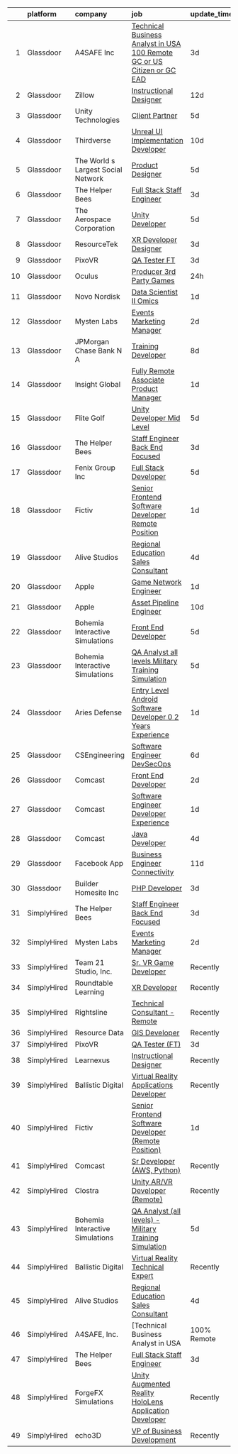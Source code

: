 

|    | platform    | company                            | job                                                                                                                                                                                                                                                                                                                                                                                                                                                                                                                                                                                                                                                                                                                                                                                                                                                                                                                                                                                                                                                                                                                                                                                                                                                                                                                                                                                                                                                                                                                                                                         | update_time   | location          |
|---:|:------------|:-----------------------------------|:----------------------------------------------------------------------------------------------------------------------------------------------------------------------------------------------------------------------------------------------------------------------------------------------------------------------------------------------------------------------------------------------------------------------------------------------------------------------------------------------------------------------------------------------------------------------------------------------------------------------------------------------------------------------------------------------------------------------------------------------------------------------------------------------------------------------------------------------------------------------------------------------------------------------------------------------------------------------------------------------------------------------------------------------------------------------------------------------------------------------------------------------------------------------------------------------------------------------------------------------------------------------------------------------------------------------------------------------------------------------------------------------------------------------------------------------------------------------------------------------------------------------------------------------------------------------------|:--------------|:------------------|
|  1 | Glassdoor   | A4SAFE  Inc                        | [Technical Business Analyst in USA  100  Remote   GC or US Citizen or GC EAD](https://www.glassdoor.com/partner/jobListing.htm?pos=103&ao=1110586&s=58&guid=000001822ef7e1e9b0034db8d71fe004&src=GD_JOB_AD&t=SR&vt=w&ea=1&cs=1_d062508a&cb=1658645373829&jobListingId=1008017367804&cpc=FD1C1DA32C38CFA7&jrtk=3-0-1g8nffoghkhpr801-1g8nffogugaio800-4e729734204b6929--6NYlbfkN0Bzkuy17zoNwKMVjyusHhR7JNYo3SmelKzW8jp1Pa4Tk0S1mKZ-8FqdwqqGS5QzOSmhHWc95M_u__2mHa1wEqPq6uyFGQ2tA70JR41NEDhxdp4vo29-oZjl3DtDidIlmjefDTGDaHjY37ZOjWM5d30Ov0BLUL7i7906JPhEPHnMAkIERW1iyXZ5_1qtk24qwO6U3t9REZsgeKabw6YAaDWeVNFcCBSmoFF9HM4E58zZqklWxB9HmSCYRoG4BR5ixIVpCyX7mWct3WYnPmdVngbUWQIRHjs5XvsQBVo7ZZHAg_rOUXYWNX4kLYdli-K9t1BmBox_y7uQFxfFYgP8uMLTUc12GgdCnr2af0upWzX7s2KUaVxSDOGSyVaz1W4j5VSE2o8o8tl5JXwhrK6DvWOFMjW8SR06Ik4dRI7s3URfvLF3p9yTPSP9YkJg4oONufg_VNI-CGPF2-tbCLiv4OfUf6i1BLLJ1o4ve5TS8mrR7IiwZa4PcEfUWGQz5vRu2LMBpeMHf0OBog%3D%3D)                                                                                                                                                                                                                                                                                                                                                                                                                                                                                                                                                                                                                                          | 3d            | Remote            |
|  2 | Glassdoor   | Zillow                             | [Instructional Designer](https://www.glassdoor.com/partner/jobListing.htm?pos=112&ao=1110586&s=58&guid=000001822ef7e1e9b0034db8d71fe004&src=GD_JOB_AD&t=SR&vt=w&cs=1_3b2ba1ba&cb=1658645373831&jobListingId=1007997798866&cpc=AC285F3A3ECA6BB0&jrtk=3-0-1g8nffoghkhpr801-1g8nffogugaio800-02819dc45a560418--6NYlbfkN0ANMurRYyPEXg08u6OamUd1Mvhk-zhFSGYIZgoJR86UvYL2v6MoUqae-sD5DnU21vp4mwq425I4rhoRs2TY86WP2ZGxwYggeqRifMfac9_iVUjVLTSmzBiRRHPm-QA6FUEy6rVYqW73YgF-0AnZ1u-lc2kZd_IZkx0fqVwRvq2KMPivu2MOtUEWdNP2pvo022Zp5iiVCq6y5GmFsAb6udk9JJPBDYwqPEYsngIQb9gf2DGOu-qE-JWNkxLsGCpGl2U2UgDd0LqPNwnLETRk9QdMiqYD5B_2nb_Rj_lRjuC_PhU_dW0iGhdiip1IMszImuNAxBM3KQus_i2LcmI3UHGdxYs3eHjH5gsS9uZwOkjPonBcEIFC_c_SdNFErRw6jG_0onD8vfHEt_ojKGSKpKKf0DpK2Zg-j3P0gaOzwyXoblKVl9U1iQUwbdjBsrPHPUT6akVtjnekcy0jiDzCIwSg2BivgDft46r6--Ad8hSXtE-SLextePCMjpuWLqotGMT2HFo-nKFbHCl53xfWLFuPRBLpBh6Iu9fYVC5uQHNOPz4AekDWVMELv9WpqH-MBA719ykrhruc13PW6WONYHMkrOF3jPLsWlrRE9w4IRRgrb4FeVPM7iFkOZFP5Cg5EwPZlvvsWni0m_hOeah_z25qW-mfyxtHutoDstG6TocZf16CWkeeQzBZK3iP86eqGe5yTvFBBKPFYsPjKwTKSVqnUi58O9_RC85ruv9wO-mhdbB-UOSybOih_-PDlhbJK3PXlJhu9G837ga_G3blE55bOU9v8nS4MFAV5jALqlci-tPuHR0-uBBGhvhRcKSVaI4P_VJp8NSzf7e4KJgPEVIvkDCXkjxN29T4ks2Sn2pNkovn4tK_CszbpQ_rW7fQeYD_Kp2JOuFHglfyNzJrWmaH)                                                                                                                                                                                                                                                                                                | 12d           | Irvine, CA        |
|  3 | Glassdoor   | Unity Technologies                 | [Client Partner](https://www.glassdoor.com/partner/jobListing.htm?pos=122&ao=1136043&s=58&guid=000001822ef7e1e9b0034db8d71fe004&src=GD_JOB_AD&t=SR&vt=w&cs=1_549f8825&cb=1658645373831&jobListingId=1008012584446&jrtk=3-0-1g8nffoghkhpr801-1g8nffogugaio800-95af4f754fea7388-)                                                                                                                                                                                                                                                                                                                                                                                                                                                                                                                                                                                                                                                                                                                                                                                                                                                                                                                                                                                                                                                                                                                                                                                                                                                                                             | 5d            | Bellevue, WA      |
|  4 | Glassdoor   | Thirdverse                         | [Unreal UI Implementation Developer](https://www.glassdoor.com/partner/jobListing.htm?pos=115&ao=1136043&s=58&guid=000001822ef7e1e9b0034db8d71fe004&src=GD_JOB_AD&t=SR&vt=w&ea=1&cs=1_62bff202&cb=1658645373831&jobListingId=1008003638061&jrtk=3-0-1g8nffoghkhpr801-1g8nffogugaio800-2670377ed1bb73d7-)                                                                                                                                                                                                                                                                                                                                                                                                                                                                                                                                                                                                                                                                                                                                                                                                                                                                                                                                                                                                                                                                                                                                                                                                                                                                    | 10d           | Remote            |
|  5 | Glassdoor   | The World s Largest Social Network | [Product Designer](https://www.glassdoor.com/partner/jobListing.htm?pos=113&ao=1110586&s=58&guid=000001822ef7e1e9b0034db8d71fe004&src=GD_JOB_AD&t=SR&vt=w&ea=1&cs=1_5943b2ae&cb=1658645373831&jobListingId=1008012161692&cpc=2CAED5C921A5F994&jrtk=3-0-1g8nffoghkhpr801-1g8nffogugaio800-b145a7a400f0b7a0--6NYlbfkN0DSgjPPcnEdvoK3uuxfISLALE6pB1FR7YSHOr_tSg5_QGIhoz_2VqUepdcKLBLI_zQfqeGEJ02t1Op0VszYFaBKV77NJZpuVuFQUAX1QoBziQC_hHUv5fWoCC006bRjZlV5ngwWqSJoPvv74FSVK7GuPfYn2DbtjPbklE7UqMkQPd3ENsIj-0Zx9x5mVgBCnUAaWQwvIfwZnr3WRXDBg3lNEUmy_Y12RUs_MdKyxS7_igrSTPSF19S9T7zOfDMIoKs4wpng9Ghh-BjX8ci58pHKHNPphdnxyg6heBBujvcbGp-zk0yDQE2fsdu_3BhNN1pbTV9EkOgnHnK7zb-aF5RrZV_cLPuo0n7CTTrBA2eMxZnwRYd9RS1d3yHftffyAi4zMmIBJiclQXXTfmYMGQBDYMEWl_T4usFDiTQSC-PbywonHRCf1hKTLBhgYsU-_8WLbQySKzcv56LGMK9vuoY-BMdN9VjhRzJWzRwamosM2de9gUGiKEm_fIrwZuf8TMbVFBst2CIrI3IqOXAaquSlpYweNReuV0wt2VfmqpOznqRRljv8lpxlGkj1krKvtdYaOGpKopo1HYy2UpQB-lg6)                                                                                                                                                                                                                                                                                                                                                                                                                                                                                                                                                                                                                                 | 5d            | Los Angeles, CA   |
|  6 | Glassdoor   | The Helper Bees                    | [Full Stack Staff Engineer](https://www.glassdoor.com/partner/jobListing.htm?pos=125&ao=1136043&s=58&guid=000001822ef7e1e9b0034db8d71fe004&src=GD_JOB_AD&t=SR&vt=w&ea=1&cs=1_c3d75191&cb=1658645373832&jobListingId=1008017437015&jrtk=3-0-1g8nffoghkhpr801-1g8nffogugaio800-125daea2bf21b14b-)                                                                                                                                                                                                                                                                                                                                                                                                                                                                                                                                                                                                                                                                                                                                                                                                                                                                                                                                                                                                                                                                                                                                                                                                                                                                             | 3d            | Remote            |
|  7 | Glassdoor   | The Aerospace Corporation          | [Unity Developer](https://www.glassdoor.com/partner/jobListing.htm?pos=116&ao=1136043&s=58&guid=000001822ef7e1e9b0034db8d71fe004&src=GD_JOB_AD&t=SR&vt=w&cs=1_b8ef8104&cb=1658645373831&jobListingId=1008012132764&jrtk=3-0-1g8nffoghkhpr801-1g8nffogugaio800-fef2804917813571-)                                                                                                                                                                                                                                                                                                                                                                                                                                                                                                                                                                                                                                                                                                                                                                                                                                                                                                                                                                                                                                                                                                                                                                                                                                                                                            | 5d            | El Segundo, CA    |
|  8 | Glassdoor   | ResourceTek                        | [XR Developer   Designer](https://www.glassdoor.com/partner/jobListing.htm?pos=105&ao=1110586&s=58&guid=000001822ef7e1e9b0034db8d71fe004&src=GD_JOB_AD&t=SR&vt=w&ea=1&cs=1_6f03b89a&cb=1658645373829&jobListingId=1008017207404&cpc=987D8AFE463DF687&jrtk=3-0-1g8nffoghkhpr801-1g8nffogugaio800-f7b3efe525c6617d--6NYlbfkN0DAUWiHVvTL3qSwCPlAGxP_Kyyv6-P4DkM9fZj4wgGgrfYHW_oRckNsoyvUy_uCFBSoPxp1nCH8LBaf6tK3UlHO7AZHdxgfx3jVabpGN4JU3LsS78e-lR5GFvz0e0ny9XHEZaY3p2T9WnEJ045KYs3Qi4TPRhLpGOgsTtw_LxjYSRai9c_yujeOa6BaprmpFwumzGVWF7K8kZJsZlZSkwk-shHpUCLuMRg9GG6hBMQHFMsgJutPxlklH1j1RmTCbRbwT3WtxEr3_Znu_dtLd06bhzBtsWQQzSZ-Q4xNcktNH8evL2F4kqjERx8FfN6CiTIT4plltN9x83NYJG8bLHS9Te9BcZ6tw9Ac6T0xwySsmHQ4BBSloXyojfz0-tk4I-ZyXHa07RlkUmSgVJZqPZKrdJwb16HhRxPExK7SOrfOcxTz5h3Nmy9LVXsJ5cYCkd2dpm5uKXzv8Xk_KGd6N3baDo6d_UE0iSUYaAxrBhhRYyTbq5UGYP4vpgdtVTcLOnoYF4WPZtY2Hg%3D%3D)                                                                                                                                                                                                                                                                                                                                                                                                                                                                                                                                                                                                                                                                                              | 3d            | Nashville, TN     |
|  9 | Glassdoor   | PixoVR                             | [QA Tester  FT ](https://www.glassdoor.com/partner/jobListing.htm?pos=119&ao=1136043&s=58&guid=000001822ef7e1e9b0034db8d71fe004&src=GD_JOB_AD&t=SR&vt=w&ea=1&cs=1_dc0bc429&cb=1658645373831&jobListingId=1008017269943&jrtk=3-0-1g8nffoghkhpr801-1g8nffogugaio800-5dcf3cc7dc0a290a-)                                                                                                                                                                                                                                                                                                                                                                                                                                                                                                                                                                                                                                                                                                                                                                                                                                                                                                                                                                                                                                                                                                                                                                                                                                                                                        | 3d            | Remote            |
| 10 | Glassdoor   | Oculus                             | [Producer   3rd Party Games](https://www.glassdoor.com/partner/jobListing.htm?pos=121&ao=1136043&s=58&guid=000001822ef7e1e9b0034db8d71fe004&src=GD_JOB_AD&t=SR&vt=w&cs=1_f6d2efa1&cb=1658645373831&jobListingId=1008024922266&jrtk=3-0-1g8nffoghkhpr801-1g8nffogugaio800-ce8d9ada2843abef-)                                                                                                                                                                                                                                                                                                                                                                                                                                                                                                                                                                                                                                                                                                                                                                                                                                                                                                                                                                                                                                                                                                                                                                                                                                                                                 | 24h           | Burlingame, CA    |
| 11 | Glassdoor   | Novo Nordisk                       | [Data Scientist II   Omics](https://www.glassdoor.com/partner/jobListing.htm?pos=104&ao=1110586&s=58&guid=000001822ef7e1e9b0034db8d71fe004&src=GD_JOB_AD&t=SR&vt=w&cs=1_88a578b8&cb=1658645373829&jobListingId=1008023426578&cpc=67D5E609A3B8C355&jrtk=3-0-1g8nffoghkhpr801-1g8nffogugaio800-7b64dadb7e9c2dbe--6NYlbfkN0CwTb2KBSy5XqLXEHj5_mYBmDWKOk7XTvk_LICJOppi7cB4B2F4ZeEB2sl2BCaugXYtdsQeFpFkpBWf_o8ZROnPTPZnOwpUeGlfEBlljMoJj5hmsicbKDzxMpERJrb8gvPCgWXQ-1_cFE6q_UcmbALULRaqX7DijHemawpWKxJIPTn-MR6L592mV9cXipuYHwve9Y86ugZuoLdveIEjhtSWWpRv4ej6IDAjHPJgHaMaKDUtD34iIqATm_GaUurVhK41zCB1tDfWbnXW9GgOwY5Acvnxxmxf2ir5BDhPWRWhrTqAlpc5RKTNOPe9o9NhU9UpdcNZFalfa5QutMeohZBqyDnh2ntlukhQE92F_J2CF8mqemBaIKNz-gh7i79IcDgYvf67300nEnnd2SqMmePjYVKmPVKDWC2YP92C13OpKq8_QI89tjjHP2VT0Ka_D14DQSnqZhy80l1luLfbvd5HRbdLFurGAgNT8LMuNPHfD8nvT15GJX0EDFE467ej23n7zQ2ZRA1MrRtHkuODcdMXjutpYsM7SF-PgjVVK3GStyX-gc59WandFTkGqBiPmEsFRM9tbXIhTdj7ao0ClZ44rnez0F65ShAqBkw8GcGXY4Tdm1IbZHoxVVGn7BU_Doi7tC-nXXS79Qql0fjV84TIlFoGAsh7WBk%3D)                                                                                                                                                                                                                                                                                                                                                                                                                                                                                                                                               | 1d            | Lexington, MA     |
| 12 | Glassdoor   | Mysten Labs                        | [Events Marketing Manager](https://www.glassdoor.com/partner/jobListing.htm?pos=130&ao=1136043&s=58&guid=000001822ef7e1e9b0034db8d71fe004&src=GD_JOB_AD&t=SR&vt=w&ea=1&cs=1_c45543c9&cb=1658645373832&jobListingId=1008019417253&jrtk=3-0-1g8nffoghkhpr801-1g8nffogugaio800-9dbc24076cd3121a-)                                                                                                                                                                                                                                                                                                                                                                                                                                                                                                                                                                                                                                                                                                                                                                                                                                                                                                                                                                                                                                                                                                                                                                                                                                                                              | 2d            | Remote            |
| 13 | Glassdoor   | JPMorgan Chase Bank  N A           | [Training Developer](https://www.glassdoor.com/partner/jobListing.htm?pos=124&ao=1136043&s=58&guid=000001822ef7e1e9b0034db8d71fe004&src=GD_JOB_AD&t=SR&vt=w&cs=1_7a52fbea&cb=1658645373832&jobListingId=1008009183791&jrtk=3-0-1g8nffoghkhpr801-1g8nffogugaio800-39bc52c998eac583-)                                                                                                                                                                                                                                                                                                                                                                                                                                                                                                                                                                                                                                                                                                                                                                                                                                                                                                                                                                                                                                                                                                                                                                                                                                                                                         | 8d            | Chicago, IL       |
| 14 | Glassdoor   | Insight Global                     | [Fully Remote Associate Product Manager](https://www.glassdoor.com/partner/jobListing.htm?pos=111&ao=1110586&s=58&guid=000001822ef7e1e9b0034db8d71fe004&src=GD_JOB_AD&t=SR&vt=w&ea=1&cs=1_ac103d3d&cb=1658645373831&jobListingId=1008023392156&cpc=AC285F3A3ECA6BB0&jrtk=3-0-1g8nffoghkhpr801-1g8nffogugaio800-7355886ae8b88959--6NYlbfkN0BKkHZu3wF05EeDimN_p6sYpKCMArvwa95YdH7UpkaBCobj99dZAfyuOw_pJhN_7TGQYR325BNPyDYsZBdNgOrXFSvqNRxKerAgAsxKE4CFWWKq_MXcrGD-M52KSz8AN-LdRWXmhADy1WUaQFA0eg_V-8GS9eWJ0Be_s4QnEch14VedCZ4mRCOjVA0jWHIe6T2hLVrPQX9Ch_sKfyBPiKBTsl22os0FoexirmTGKd3z9y0ZduH3b1r8aQOZs8GcSYRwJnbTQFexgluTr-kfTGBcmR4TJ_yzNzEL2cLL2a5UzbI_5ID5Wbwr1_gvptZz10NtjjrDorDhNdjPTZO3bBTQaxnttBirxOCi5Ss4l1wBQaAtH_E8HI_9twjmptpXe3jtyjay6X_3KzKHRQ5GZRHnL7wVFGXXtKoA5sLWbsFc7w9ApAh59Coc7an2LdlI2xP4SzPICLiJd6o624FHHfCrSnbciXDmU4kDIGPBcf11NrJuC4hnoF72XtsOtHOv3ULvR7-APTNdqg%3D%3D)                                                                                                                                                                                                                                                                                                                                                                                                                                                                                                                                                                                                                                                                               | 1d            | Remote            |
| 15 | Glassdoor   | Flite Golf                         | [Unity Developer   Mid Level](https://www.glassdoor.com/partner/jobListing.htm?pos=102&ao=1110586&s=58&guid=000001822ef7e1e9b0034db8d71fe004&src=GD_JOB_AD&t=SR&vt=w&ea=1&cs=1_a396c92a&cb=1658645373828&jobListingId=1008012200941&cpc=545C0D17DAD7ABB7&jrtk=3-0-1g8nffoghkhpr801-1g8nffogugaio800-2ed91eb2bff1af8a--6NYlbfkN0D_KRozbKJx95I3LRYgbj09bqBDFeyQG4s8tCOB31p2DFF3XWjUbq1KyFIz2p5qTCcJE-tfDGeItgF3YqsHxqmWmv_fe83BmlIU0WgDu5uJxBbYiuDddGZhBDpUzgYV_vmtzXvB08EMIDWI2OXG29cWyCnCkApuGpnUrcgpkVhp-EePomp4q814zikpbXCgdd1i3ASzJYJasjnCKSs6St6jAS9ET-QfjtDr6jSNooOAQtgH5d1hKUuiWypjO-o9iskBbJ5mL6_gnqJQcBYtV35lEVamZ5VKG-Ua4ccvJ8zSL52JQvS8x655mluSyvIMdkeegIz-fxp52sraQ_rK-NlxKCoVbQBmvR0cPRB6iCqHqAG-OUl3ie-6MWTzDHNHGgg_Y84EzLPOI7ZiW_oUAYvdVrta7XbwHp82BakiaPDuJDJbcI__0p8DPayMeAGlS39M8EGFZ7XlUAjbuq4koAqL_iTL4XkvAL8L7To1VPOTTSsnTQ-4I4jBwBtDA_RBeAMgpKOK9o1o3w%3D%3D)                                                                                                                                                                                                                                                                                                                                                                                                                                                                                                                                                                                                                                                                                          | 5d            | Dallas, TX        |
| 16 | Glassdoor   | The Helper Bees                    | [Staff Engineer Back End Focused](https://www.glassdoor.com/partner/jobListing.htm?pos=129&ao=1136043&s=58&guid=000001822ef7e1e9b0034db8d71fe004&src=GD_JOB_AD&t=SR&vt=w&ea=1&cs=1_e7125446&cb=1658645373832&jobListingId=1008017430612&jrtk=3-0-1g8nffoghkhpr801-1g8nffogugaio800-a1beb13611aec25c-)                                                                                                                                                                                                                                                                                                                                                                                                                                                                                                                                                                                                                                                                                                                                                                                                                                                                                                                                                                                                                                                                                                                                                                                                                                                                       | 3d            | Remote            |
| 17 | Glassdoor   | Fenix Group Inc                    | [Full Stack Developer](https://www.glassdoor.com/partner/jobListing.htm?pos=128&ao=1136043&s=58&guid=000001822ef7e1e9b0034db8d71fe004&src=GD_JOB_AD&t=SR&vt=w&cs=1_84a7ae24&cb=1658645373832&jobListingId=1008012202345&jrtk=3-0-1g8nffoghkhpr801-1g8nffogugaio800-35cb01dc3ce8e299-)                                                                                                                                                                                                                                                                                                                                                                                                                                                                                                                                                                                                                                                                                                                                                                                                                                                                                                                                                                                                                                                                                                                                                                                                                                                                                       | 5d            | Herndon, VA       |
| 18 | Glassdoor   | Fictiv                             | [Senior Frontend Software Developer  Remote Position ](https://www.glassdoor.com/partner/jobListing.htm?pos=123&ao=1136043&s=58&guid=000001822ef7e1e9b0034db8d71fe004&src=GD_JOB_AD&t=SR&vt=w&ea=1&cs=1_2749dfbd&cb=1658645373832&jobListingId=1008023258855&jrtk=3-0-1g8nffoghkhpr801-1g8nffogugaio800-fd3d7143cd60714e-)                                                                                                                                                                                                                                                                                                                                                                                                                                                                                                                                                                                                                                                                                                                                                                                                                                                                                                                                                                                                                                                                                                                                                                                                                                                  | 1d            | Portland, OR      |
| 19 | Glassdoor   | Alive Studios                      | [Regional Education Sales Consultant](https://www.glassdoor.com/partner/jobListing.htm?pos=114&ao=1136043&s=58&guid=000001822ef7e1e9b0034db8d71fe004&src=GD_JOB_AD&t=SR&vt=w&ea=1&cs=1_68bd7b83&cb=1658645373831&jobListingId=1008014588070&jrtk=3-0-1g8nffoghkhpr801-1g8nffogugaio800-2b23c486076bb8f5-)                                                                                                                                                                                                                                                                                                                                                                                                                                                                                                                                                                                                                                                                                                                                                                                                                                                                                                                                                                                                                                                                                                                                                                                                                                                                   | 4d            | Remote            |
| 20 | Glassdoor   | Apple                              | [Game Network Engineer](https://www.glassdoor.com/partner/jobListing.htm?pos=106&ao=1110586&s=58&guid=000001822ef7e1e9b0034db8d71fe004&src=GD_JOB_AD&t=SR&vt=w&cs=1_281e1e0d&cb=1658645373829&jobListingId=1008022113456&cpc=3BA4CE39D5B5DEF5&jrtk=3-0-1g8nffoghkhpr801-1g8nffogugaio800-b80c7f8b33b4ac50--6NYlbfkN0BvKrLyj5gPmtZO9T8euul8TCxuuKNOtzRJOomxnwSEodTz2Bc-sPZl29JElYHfcoQU6IqpX7oKbS2Adnmfb_-JQoUQ9nI8MKcHeT53DBgsJA0Bx6spjde649WbZGqSd97PL0ZKLmQdrmYKLls37YbgRtyrgox1J6C_j09Uy9pOZK8TTI4LV7zQUazZQd_SYG8BMcF1BWiRDTycA13gZas1WEKJGN7TGyzJBzaQanX446_2tukyIrE4__EpNw1n0oSzXkHkmD2EFAJ2H2BEgbiyJmbaipfe56Xdg3m2EDpwZ48QhcFS0or_xGACT13agn2RxtSbn4WzdHuZGVrNwPnLg7CVaw4D3VaE-vTpqKdWaqGhCDCDvFYB9V-k83O2juvvsCYBLwGD1yaqx-0f2vPNkyOzAkG1ijQo5obE1Z8pGEGmfLEdNG3rVWCLCrd7K_b7hRJAb2QlDypM46L6y1NSOz91bV7zYbohu6Fy1nV1yK34B_zAc2ji7SRHzwhXMR1IQ-doxERVrwR9QIWdSpj3Tcb5CZkxN0FRSHqKQrYCsSnKZHSU9_uVxTi2z8KctTY8dZHh6zOWR8eST8E6rf3b_xQuAsIHH6k1RJ9CPTzJ1z4Ce91dngwrqnZR-8RPr8bjIjr4QRVnRrDAmWPfJEex9U66uKQkQYTexoO1WW6eK_izB9ABL0i4e-p-eO6RECICA27tJMGxT4F3W7l8guRsdpWYMcSBolalVnMWgxfovbRGyDuY7RQAyxONIN-PMHUeDmxSryRA91x7msdrQsFUJLvZ3-6fPWdnBaUiFY_UbGipK-Fzsq4wGi9qfESgGt0sCbfGoqcKn-zlerT3ZlT1AFykpnC8gbXUldGPlg3mPkVyLkw9BdBn8zf1tVe5hUMU1g0BoXIhEveGBeAqC6MKea_-oAlMv6u4fpPWCgBCVwtcXtV9_up24Xk1YU-yiQzYsLaoG72ewQ%3D%3D)                                                                                                                                                                                                                                     | 1d            | Culver City, CA   |
| 21 | Glassdoor   | Apple                              | [Asset Pipeline Engineer](https://www.glassdoor.com/partner/jobListing.htm?pos=110&ao=1110586&s=58&guid=000001822ef7e1e9b0034db8d71fe004&src=GD_JOB_AD&t=SR&vt=w&cs=1_cf906761&cb=1658645373830&jobListingId=1008004162533&cpc=AC285F3A3ECA6BB0&jrtk=3-0-1g8nffoghkhpr801-1g8nffogugaio800-9798daa2e282cec1--6NYlbfkN0BvKrLyj5gPmtZO9T8euul8TCxuuKNOtzRJOomxnwSEodTz2Bc-sPZlbtkML8D-m4prOH3i67mH9X5k1VXnxBL_Mt19y1o4se6iputKxUUMekntSO6k-JQT0_GFQRfeb6R7JdLahkC5efiTC97RnJt-2q91NhJcb1TH8Fu02Sj-Y_JNXyvfPHNLwfp5xej2pFqcIFnU1dqO_dwmcOuZnQG8UuHAub9cy60I9Z5wjzA9CYuhWdwOvQ6ZjguUu2RvqD_EE3AQ83pYlTYpD0fThlF3G4dTaH2mJ31t6ScEDsWpvg4vKVYp42mBDXbPkOe2D5J4CzpIIC5ZWeI5LQeuacWfjTU7BHIGVSfOUHpiLGneWnDY2mHgP1lJpPBlel8xn5ijLkwKLQAOYu7SYAnJJcODB2pV8s3r6ByC6WnqOYdLLZo6muXx1XzcI_Dp-spUIJboUZkMuIHdCZ-EiLOuEqoR4J9nQ9nzX9BoUBDVUwxwq0Fh-FBSnyrBMdNWIKL9648n6RJPhQ2Ngq2EYGQfJWd-ewEp3eCI9iH-YewLBLZiF0xoBQLuXFt3SYGDfGFSiR7u9_yXL4oO0MjY8O_k9QvxUwkQ4YDeOx4UY5b2be00oO861h9Rtkwr8-JLQYQUVj2aPbfMITHhR8H2L15qWC6bgf2dM-PQVN1R5J1IMKzokBsI4TTzHVTTnyyzcC7owITMgYwcj7S3xIRFA5XOZ0C1n3a7kvCP72IOv6TmWXRbR2pJz1wi32F1LS9Pir7bxNZZ1zVN8GYLpr0QJ-FGcSz1YfwLcu5erHmlMiofKOyJpggmDkZt1rYyyEYeb0x2VJDRPENaFDCn1Ok8EhueNj3ez-bbdAYg7H-CW9B6qbF23vJfJNV0viDqpeasboGxOi57U4-xuDOpL_B5p5BsWX3QGjNkxz4kfLUNJuVW3Jl8emRdwe-Bwu6_tUSh9hRpJYwI3DP2QcW5VQ%3D%3D)                                                                                                                                                                                                                                   | 10d           | Boulder, CO       |
| 22 | Glassdoor   | Bohemia Interactive Simulations    | [Front End Developer](https://www.glassdoor.com/partner/jobListing.htm?pos=118&ao=1136043&s=58&guid=000001822ef7e1e9b0034db8d71fe004&src=GD_JOB_AD&t=SR&vt=w&ea=1&cs=1_84d559b5&cb=1658645373831&jobListingId=1008012481736&jrtk=3-0-1g8nffoghkhpr801-1g8nffogugaio800-106510f9c6855acd-)                                                                                                                                                                                                                                                                                                                                                                                                                                                                                                                                                                                                                                                                                                                                                                                                                                                                                                                                                                                                                                                                                                                                                                                                                                                                                   | 5d            | Pittsburgh, PA    |
| 23 | Glassdoor   | Bohemia Interactive Simulations    | [QA Analyst  all levels    Military Training Simulation](https://www.glassdoor.com/partner/jobListing.htm?pos=126&ao=1136043&s=58&guid=000001822ef7e1e9b0034db8d71fe004&src=GD_JOB_AD&t=SR&vt=w&ea=1&cs=1_9aaad75e&cb=1658645373832&jobListingId=1008012481714&jrtk=3-0-1g8nffoghkhpr801-1g8nffogugaio800-135a70fac78ce44c-)                                                                                                                                                                                                                                                                                                                                                                                                                                                                                                                                                                                                                                                                                                                                                                                                                                                                                                                                                                                                                                                                                                                                                                                                                                                | 5d            | Orlando, FL       |
| 24 | Glassdoor   | Aries Defense                      | [Entry Level Android Software Developer 0 2 Years Experience](https://www.glassdoor.com/partner/jobListing.htm?pos=120&ao=1136043&s=58&guid=000001822ef7e1e9b0034db8d71fe004&src=GD_JOB_AD&t=SR&vt=w&ea=1&cs=1_5155a984&cb=1658645373831&jobListingId=1008022870701&jrtk=3-0-1g8nffoghkhpr801-1g8nffogugaio800-410c0bd877f0e689-)                                                                                                                                                                                                                                                                                                                                                                                                                                                                                                                                                                                                                                                                                                                                                                                                                                                                                                                                                                                                                                                                                                                                                                                                                                           | 1d            | Suffolk, VA       |
| 25 | Glassdoor   | CSEngineering                      | [Software Engineer  DevSecOps ](https://www.glassdoor.com/partner/jobListing.htm?pos=127&ao=1136043&s=58&guid=000001822ef7e1e9b0034db8d71fe004&src=GD_JOB_AD&t=SR&vt=w&cs=1_859024bc&cb=1658645373832&jobListingId=1008011140122&jrtk=3-0-1g8nffoghkhpr801-1g8nffogugaio800-7e39960450fcc0eb-)                                                                                                                                                                                                                                                                                                                                                                                                                                                                                                                                                                                                                                                                                                                                                                                                                                                                                                                                                                                                                                                                                                                                                                                                                                                                              | 6d            | Remote            |
| 26 | Glassdoor   | Comcast                            | [Front End Developer](https://www.glassdoor.com/partner/jobListing.htm?pos=101&ao=1110586&s=58&guid=000001822ef7e1e9b0034db8d71fe004&src=GD_JOB_AD&t=SR&vt=w&cs=1_74a3f679&cb=1658645373827&jobListingId=1008021147021&cpc=CBEBA1A9D941894A&jrtk=3-0-1g8nffoghkhpr801-1g8nffogugaio800-a67970093ed42cf6--6NYlbfkN0Cj-KmZPsf9w80C8b1WzNVrlanjD2SXJjxuCbUWHsXPZlTAgGmdtIUzoKTi6fK6Wvbkrdpbd2C0H43IzCI6_QohzRn4p3_uIekYH9RzZrBYhIc9KC5j6DSAsk5C8NpgtPWmZhXRKBiKip_OQVzIdZrULOMJWClSr8at_lKYF7x_EzamZ6eZ6ECatbfy_VsiUFtLF_xT8NXlSeCxx7PSqZMLfmPCkm9r-R6bF7g-TafyQrlb9132zlpiNVeMLbJyb0Rdo5l4bORbGQ0sV05ATJ6Y2HUGsyAl7wzxwWU3WHNDPuGrB6-xqiQFv3ubnkUrXI3SIqv0Pa7m789t2fqIk3Wtuzz_2Ey7d70HlJXJp_SCPzgLSSFUSMFsmX6E8BkCvrsetRISAS2LovN3QLgpJti7WG1woo-Cnk6wpHldbjOL7IxwqverHrqdFdF5gUPw1L4JZr-Aib2uffMFqQFe27O4bpjotEWKpvqn2bkiAraCGjBQZUfJmbix18oVJ6-M3VOFofG8mzmNQ_W3qz6CtvmRMLn4TGckWy4Kaeb5kn8CgEHeNz0hKsxBS2KSv04UgYLz5EzhvArNreRjYmu3-1WDLgbFhanFDxtxd62h3wAbd9vew2ZdhCTK07BUgt_6F9aETHJRdKc_7QfsZsyB9prcQN7V-ZfJrvZQPcB8aPcjr0H2TJZjI7V-pbS5s6py9ta9QmirgTeviVyQARETgUzQ0RISrdiNYg6qM4SvKsSojLy23RsvZ1CXRTm8LlhtjdoEwMJ8O38cmNurmGI1SYG-xbSEv09yhX0gAOm0JU6ZARM0WnWnjCFgaGBZVDNkrChpap_ua_oILWELN_SXNM6C9Gtczl0pFjQRQn-R5alqLNpXXkscwIZ33s1lO1kgtiLp4LmNZofB0B7e0mfgnSKJozI2PynFBjMjTltaSRHD66LCLFXnvaqS0Hc3JmuqDDdCYZ3GtMe5jL498p-se_241KpVW4leK9AATcqSY9xlIGyMFdF1izUiUGLGpuWFXFTXEmg0y5msPLZMjT8wEeKZvGbTPLQ1-X0QdG-LMm6LNt0UkGbI5DnCkAF5JP6AMo8myFsWrUP2CbD-aww60-8I_RGKH4NioqfBk4ym1QLi5HgjEBIU7VnF)                                                                   | 2d            | Philadelphia, PA  |
| 27 | Glassdoor   | Comcast                            | [Software Engineer  Developer Experience](https://www.glassdoor.com/partner/jobListing.htm?pos=107&ao=1110586&s=58&guid=000001822ef7e1e9b0034db8d71fe004&src=GD_JOB_AD&t=SR&vt=w&cs=1_f4f7dfa8&cb=1658645373829&jobListingId=1008023759915&cpc=BC94DADD91C18169&jrtk=3-0-1g8nffoghkhpr801-1g8nffogugaio800-3013c8a9f8c713ba--6NYlbfkN0Cj-KmZPsf9w80C8b1WzNVrlanjD2SXJjxuCbUWHsXPZlTAgGmdtIUzoKTi6fK6WvbHB9JW7aa5SmCmiECHI8q_bJIYXmStdBQAI3nupbhNBBQsitxUtLp0FPxIdZZocWDjm2TAIRb2CH07RnKtHPeSmIDV19LM-qS_ys6swUh7Lo-jDsH5D4xACKN8VbRttQThnTtCmNktVBnBlOyi1IS2GT6yRui6JmOLPtcwytaqs_IGHGbuR13mYnDL3nriWNfDJkinZUi_cM0mg6mypZrHNa4LnTnwAOjyF6i4M-LF2XNmfDd82PyFbJkRyntN5P6MkGdcsx12TdSI93PPTi1nWp4SkYoX_1z62cYwA7ERMvvhKHSCnhGbdkaldv9YtcZWHYj4-S4Cf8MQARgu2LPOc4WK6dmlaDrVI07JetZqteLqoCrzxvdSGj_8yHJx-0IURWhmoWLQI4zu24-RtTqufnBAbb21yqBJD1r2uG6Qymyhhaje5L2RxxB66RO9j5Ntfemyq9HI2_EKSYo8VW2RZd8_-jblE-jyivCJ9WQ-d56zZwSRlzYKs0MJ-GNxuz9NnpM3iijz-uOZnCS5DQxyYTRMeQcrRZYVXd-zaV_mcWPcmqi65RSCFSewv54nB0HMiLkgWtL_A1RLvIdZGpzh5A8K2BFr129Lf1dZpplXJ9dj6i_9JxeKiE3kWuSRS0DwduvfPwnRjR4J8Y6E1rZVyAyYxsJ5cvZA-gkmT4Dj2Awk6gm9K_qUGxhSepVYuClHYBQRzHgByyWHAOISjqRCPgJAdU3m1yKLr1fnrEBkeiA4cp9OSx_D3BDl11wUfuN2vXxjaXoPVyH-EJ_GMxNdrsy9oRTliCWxpujWHMmFf7zMu8CkEaYM1PPi8i_kU_ya1Jhtq5mo4kL3KuH7RRKUilVESUpKHR4DUAD8W4rqbVeFnZWsPuxlylmK5zRrGS-d40UfXcVkzdW7WTkMze8Emz6uj0D_643c4kk4Vd61uCs1-G4JtmQu3HJsefUcfpJczXXpjUdrHbHMMv0YQdMIRnQiLq-2KeJTeT2ZE3sZg1S_RMhqYyOqURRfNEsnz0z5B8vUOOulikyWke2SsA3alrOlrHgqThknG5IWjGrnmGR_z-Gwz-oEdxWZzVrNYy2nsxCJNzWhc75xI34e8w_mF_d9sysCEiI%3D) | 1d            | Philadelphia, PA  |
| 28 | Glassdoor   | Comcast                            | [Java Developer](https://www.glassdoor.com/partner/jobListing.htm?pos=109&ao=1110586&s=58&guid=000001822ef7e1e9b0034db8d71fe004&src=GD_JOB_AD&t=SR&vt=w&cs=1_07e20fb3&cb=1658645373830&jobListingId=1008014255795&cpc=F45C15D234B746DE&jrtk=3-0-1g8nffoghkhpr801-1g8nffogugaio800-00a9821c85f27c10--6NYlbfkN0Cj-KmZPsf9w80C8b1WzNVrlanjD2SXJjxuCbUWHsXPZlTAgGmdtIUzoKTi6fK6WvYAscvEardiSsIE1jg_4o_kreFqedrrJfzQQKLu1nUF5uy6LHy9oilJcNqpyJJv2jnuh73WCp3_OVALwbkj5CiPIRGv8Zxw8TMS-PMkjZUxqhNsALLSgOicFOmZAuQdZqnFIY3409nGvh-hEJLvUUc2knN16Q2_ctAiUEfl_5f7WCRKXd_DnmD9hI1tuWrnQ_aLwU5OniaOFVxW3TABt6uxsNZjYMBqrNm31HhpIHnj0qwm4f1UPIKVVUJcrM14oq_Sq-buyIczUM5WaAPnQ_kzuc4b6FzsBKLScrroR3kt4ocu-x8PXZ7oez43OuuGc0kDpL8J7kqysxa98ohwTSAizauFG1XA7wkkJI9Y5Yj0Y-xRM18xmBZLzI0HZV2SpG_wI7LOkSNhk-QnJ1xdYwGKzyPJnBGATedj4U3ZCr-Y1hSQuiFs2La3w7rxWpD-9YJuw7e4eFS6eo-GdAvobkjtei1SSXE4TwgB9VdozYeA4XoYcW6lv5jzxlpG-JFaCW89QeaQTtqetzN5D47HDweOwiqLHFIA-Tq05XfL_8pq_Na3ipl7BkbzqKOEHyJcLGMTiY9TYLFB5wWF40flBfA_Z2XPX7QXDxaCJdGaYjeA8M8AJis9-55uvFlt3HLLR3I_PwogewuTJlBRpmsXm9AzscL6ME1p6Qv05dFrAn210UhuDikQiPrZUmcHF3qUm1vuOLJiOcYQvfNPQFMyZImU7ClIhAcXjSYdQ70hzhrhavUJjI1tdp4V8cVJT70V36ipvCH42D9nWt1vqUlZ1XsaAzRDL2xiUBDR2L2v-JOYJMpG73Iz2zCAPRNNyzoUiNP5v8JFRl8j8bgZosJBLwe6Vic97ixYSQDeQYkLI_JqMdqD-JuAZVW240D1K07BEC9Lr9i1gwbjm-Z_5zWOAxivyYn03k0gMZTxECxU30o-KZL9Ujng1Ue7HIyBCQXZ4YemQ3-EdKum5RYDgMbW0WkSUkhFowxnvYJezUOwjT6AMLIbHH17o2UE-PJYazuxjLbtdVh2Cf2Z2wXEKIfuRtfhYcMX39plnWw%3D)                                                                                          | 4d            | Philadelphia, PA  |
| 29 | Glassdoor   | Facebook App                       | [Business Engineer  Connectivity](https://www.glassdoor.com/partner/jobListing.htm?pos=108&ao=1110586&s=58&guid=000001822ef7e1e9b0034db8d71fe004&src=GD_JOB_AD&t=SR&vt=w&cs=1_a53c5297&cb=1658645373830&jobListingId=1007999908857&cpc=BAB9AA3F436D8911&jrtk=3-0-1g8nffoghkhpr801-1g8nffogugaio800-6b26ac8def8c740b--6NYlbfkN0DYl4UJW4r1Vl7FEn6T9F-rD9lpC-0oMJVSiWjK_MGUd5ZxEn957iThda3zHpNlLYPHwAU3BvhL-hWzTRTDi_iheXH2nXXcPUgWMnWo9ODYngWfiMpVfMRIs8ct9J2_VWZE0BWC6vAoVP1LThiwFYaEZRrzggo3k3jBNNDWPE-5nte-ZoiU7TrZqMTsHFk0UxKYku7vRAIaTWCQFUqROUeDmtqtdEtc5XRssknXgyxm-wiMGiIzZqNQ7mHg1mPklMQDq2MhvxNe9FZWb3I1d6-YZW30k_DpolShjTItDYdRkN-RaraDYbI34YzOWk-t6TuHf9yL4Rxm4ubCYQvWzJFnQSLZY9aSwyDyUO3NhLddkb90brv-YI5UUkLWh3H-pMtawhcasKDZoqA8JmJTHtacmNQB_PKGajjD4771sYPAaiTwSb9Si2lUDzHH5hHI1i_wfom9b8xK4ko-GIp2zikCMinGb959bCOicDioqqNkx-oNzda2qE8WzMgmUcLKKNRDcCQ9a0ZTB8KqML3lcFDrggAoNC1QWKr8BB0w4hFdcMl6rgXtIkB6PK2B_bQ7RGS7mLT1TYiPczl-RY60iuhsxpINO7zVYedy2MhVJtfNH7wKeyTAbXtRhPz2LJpL5d9BTef4Bk19PmlQmq2BI0hcIgK8SSpADbQZOgrhVNCMz8NOK2Y_D1ety8S8cfYZ5uXYrpwQ6kT4csjVGPd9mOvl5FJppXQ1kDucrZtE00JgmnyjQigyUD6tLcjVeTCKFzYzt22kM6MWV3tt560Bn8E8_fc0TSYa1RtlBE6w0aifj5hG8sAfKlR-H_YttsFe0B7rSiAfw-xVOYiY5mqqUbCF2WKprNwM-9SrJQBtZr_uCzKCT2Vr3IBfnDA6E_mPUR6083jOjG1yyv5etLmotLD1WQOeHm5QACGH4kSfs3A1sY5w4DJScnNSDLrhzrzhkvmTHk9vZhmtxMO1DU_Dzt_44jIj9sybsEwy1QyM3ajfUs9jME8DmZ86_TlZjgeM3hmyBXZiwj13cKs0NCg1CJeuan_9solEZ5M%3D)                                                                                                                                         | 11d           | Seattle, WA       |
| 30 | Glassdoor   | Builder Homesite  Inc              | [PHP Developer](https://www.glassdoor.com/partner/jobListing.htm?pos=117&ao=1136043&s=58&guid=000001822ef7e1e9b0034db8d71fe004&src=GD_JOB_AD&t=SR&vt=w&ea=1&cs=1_fed564cd&cb=1658645373831&jobListingId=1008018525542&jrtk=3-0-1g8nffoghkhpr801-1g8nffogugaio800-cf5cd4fd7054aa92-)                                                                                                                                                                                                                                                                                                                                                                                                                                                                                                                                                                                                                                                                                                                                                                                                                                                                                                                                                                                                                                                                                                                                                                                                                                                                                         | 3d            | Albuquerque, NM   |
| 31 | SimplyHired | The Helper Bees                    | [Staff Engineer Back End Focused](https://www.simplyhired.com/job/HJ53WpvC05S59kcz0UzwiCy0phQC2w9P6twna1NPyJAhdBxLssDK4g?q=virtual+reality+developer)                                                                                                                                                                                                                                                                                                                                                                                                                                                                                                                                                                                                                                                                                                                                                                                                                                                                                                                                                                                                                                                                                                                                                                                                                                                                                                                                                                                                                       | 3d            | Remote            |
| 32 | SimplyHired | Mysten Labs                        | [Events Marketing Manager](https://www.simplyhired.com/job/trvCqfY4viBaNchAm6NZAyUKbSAmRFfhXpsFz2SxEiDtz_noc8DCMg?q=virtual+reality+developer)                                                                                                                                                                                                                                                                                                                                                                                                                                                                                                                                                                                                                                                                                                                                                                                                                                                                                                                                                                                                                                                                                                                                                                                                                                                                                                                                                                                                                              | 2d            | Remote            |
| 33 | SimplyHired | Team 21 Studio, Inc.               | [Sr. VR Game Developer](https://www.simplyhired.com/job/-jS5z4l12BGKlyk8MNAzPoHMJtm_pNZhL6-yNlYoe9jDxH94y8tQAQ?q=virtual+reality+developer)                                                                                                                                                                                                                                                                                                                                                                                                                                                                                                                                                                                                                                                                                                                                                                                                                                                                                                                                                                                                                                                                                                                                                                                                                                                                                                                                                                                                                                 | Recently      | Austin, TX        |
| 34 | SimplyHired | Roundtable Learning                | [XR Developer](https://www.simplyhired.com/job/wOQuZ9koRYUSm1hEeqD5cBAg2gv6ZaNx9lP6DooZsrvy6adzC62lYg?q=virtual+reality+developer)                                                                                                                                                                                                                                                                                                                                                                                                                                                                                                                                                                                                                                                                                                                                                                                                                                                                                                                                                                                                                                                                                                                                                                                                                                                                                                                                                                                                                                          | Recently      | Chagrin Falls, OH |
| 35 | SimplyHired | Rightsline                         | [Technical Consultant - Remote](https://www.simplyhired.com/job/d1L2qTViqbFJChz7t5NWif5pgwv31fw__zT6SCWvWr65KSIupvqq-g?q=virtual+reality+developer)                                                                                                                                                                                                                                                                                                                                                                                                                                                                                                                                                                                                                                                                                                                                                                                                                                                                                                                                                                                                                                                                                                                                                                                                                                                                                                                                                                                                                         | Recently      | Los Angeles, CA   |
| 36 | SimplyHired | Resource Data                      | [GIS Developer](https://www.simplyhired.com/job/eXXuhMZMZ4yMTgUzAOzQkne5Y_sICI7f7-JWYH96olJep409Sjs1KQ?q=virtual+reality+developer)                                                                                                                                                                                                                                                                                                                                                                                                                                                                                                                                                                                                                                                                                                                                                                                                                                                                                                                                                                                                                                                                                                                                                                                                                                                                                                                                                                                                                                         | Recently      | Anchorage, AK     |
| 37 | SimplyHired | PixoVR                             | [QA Tester (FT)](https://www.simplyhired.com/job/bCTMSe1BT4xqE0--8qHBfH7SFmbU9BN4N9nbcg4xeOvcOSJfJmu58g?q=virtual+reality+developer)                                                                                                                                                                                                                                                                                                                                                                                                                                                                                                                                                                                                                                                                                                                                                                                                                                                                                                                                                                                                                                                                                                                                                                                                                                                                                                                                                                                                                                        | 3d            | Remote            |
| 38 | SimplyHired | Learnexus                          | [Instructional Designer](https://www.simplyhired.com/job/gUDVwDBfPJqH2dUukpkpdQ_fFOZ3XNgSzoEAmZiKjtJlDDcU7I-pag?q=virtual+reality+developer)                                                                                                                                                                                                                                                                                                                                                                                                                                                                                                                                                                                                                                                                                                                                                                                                                                                                                                                                                                                                                                                                                                                                                                                                                                                                                                                                                                                                                                | Recently      | Remote            |
| 39 | SimplyHired | Ballistic Digital                  | [Virtual Reality Applications Developer](https://www.simplyhired.com/job/lBawErp-BqBKAThpKFtvsOhq3maz3qc7kXbGO0MHNmiTxtfU6ifsOQ?q=virtual+reality+developer)                                                                                                                                                                                                                                                                                                                                                                                                                                                                                                                                                                                                                                                                                                                                                                                                                                                                                                                                                                                                                                                                                                                                                                                                                                                                                                                                                                                                                | Recently      | Williamsburg, VA  |
| 40 | SimplyHired | Fictiv                             | [Senior Frontend Software Developer (Remote Position)](https://www.simplyhired.com/job/eHZ0f6A8JJi20YVHPHuuwreVm1i51W9Rjb8dcTr1jry_czSt1xT_Kw?q=virtual+reality+developer)                                                                                                                                                                                                                                                                                                                                                                                                                                                                                                                                                                                                                                                                                                                                                                                                                                                                                                                                                                                                                                                                                                                                                                                                                                                                                                                                                                                                  | 1d            | Portland, OR      |
| 41 | SimplyHired | Comcast                            | [Sr Developer (AWS, Python)](https://www.simplyhired.com/job/EbU8Va7ds2hybH-LhH87VYrIokvPhARrjoTIYyyFyCfvh7D_2KnFrg?q=virtual+reality+developer)                                                                                                                                                                                                                                                                                                                                                                                                                                                                                                                                                                                                                                                                                                                                                                                                                                                                                                                                                                                                                                                                                                                                                                                                                                                                                                                                                                                                                            | Recently      | Philadelphia, PA  |
| 42 | SimplyHired | Clostra                            | [Unity AR/VR Developer (Remote)](https://www.simplyhired.com/job/Z1VKUCQBOT3Ts7GmKbQNA3IybBKS6Sth5WXSkNoNgd8tAb_Jg26Wpg?q=virtual+reality+developer)                                                                                                                                                                                                                                                                                                                                                                                                                                                                                                                                                                                                                                                                                                                                                                                                                                                                                                                                                                                                                                                                                                                                                                                                                                                                                                                                                                                                                        | Recently      | Remote            |
| 43 | SimplyHired | Bohemia Interactive Simulations    | [QA Analyst (all levels) - Military Training Simulation](https://www.simplyhired.com/job/zF54kUYzs11DYuPDIhWTpqpwSNkOp-HXnCaqREE4HsR6bsE0FiYIlA?q=virtual+reality+developer)                                                                                                                                                                                                                                                                                                                                                                                                                                                                                                                                                                                                                                                                                                                                                                                                                                                                                                                                                                                                                                                                                                                                                                                                                                                                                                                                                                                                | 5d            | Orlando, FL       |
| 44 | SimplyHired | Ballistic Digital                  | [Virtual Reality Technical Expert](https://www.simplyhired.com/job/3_Z9PvPR1KdAK9FvakgJUX5eoOunP3Vdusvs2xDkQg0VEPa7Ew4k8g?q=virtual+reality+developer)                                                                                                                                                                                                                                                                                                                                                                                                                                                                                                                                                                                                                                                                                                                                                                                                                                                                                                                                                                                                                                                                                                                                                                                                                                                                                                                                                                                                                      | Recently      | Williamsburg, VA  |
| 45 | SimplyHired | Alive Studios                      | [Regional Education Sales Consultant](https://www.simplyhired.com/job/3tC0RBNVGw5h3U3so9WuiuD0WFiC_ak44eiVe3kjhGe1hjCaWNHC7A?q=virtual+reality+developer)                                                                                                                                                                                                                                                                                                                                                                                                                                                                                                                                                                                                                                                                                                                                                                                                                                                                                                                                                                                                                                                                                                                                                                                                                                                                                                                                                                                                                   | 4d            | Remote            |
| 46 | SimplyHired | A4SAFE, Inc.                       | [Technical Business Analyst in USA| 100% Remote | GC or US Citizen or GC EAD](https://www.simplyhired.com/job/UeEC_UJXwhXwJGq7gNugqrh_OFIXp7qinXEvdbTxB2AI2sv_PJ-zhQ?q=virtual+reality+developer)                                                                                                                                                                                                                                                                                                                                                                                                                                                                                                                                                                                                                                                                                                                                                                                                                                                                                                                                                                                                                                                                                                                                                                                                                                                                                                                                                                           | 3d            | Remote            |
| 47 | SimplyHired | The Helper Bees                    | [Full Stack Staff Engineer](https://www.simplyhired.com/job/AewIp6_LaOXeX-Z0LYPFhrmRy2qYIe49YRktEHbccyQQ2-HOZK6T9Q?q=virtual+reality+developer)                                                                                                                                                                                                                                                                                                                                                                                                                                                                                                                                                                                                                                                                                                                                                                                                                                                                                                                                                                                                                                                                                                                                                                                                                                                                                                                                                                                                                             | 3d            | Remote            |
| 48 | SimplyHired | ForgeFX Simulations                | [Unity Augmented Reality HoloLens Application Developer](https://www.simplyhired.com/job/B57CKuMHiLAowz6F36Bn81d5fjPdIOPLau78tKhABCGYyjNZ7ZKgzw?q=virtual+reality+developer)                                                                                                                                                                                                                                                                                                                                                                                                                                                                                                                                                                                                                                                                                                                                                                                                                                                                                                                                                                                                                                                                                                                                                                                                                                                                                                                                                                                                | Recently      | Remote            |
| 49 | SimplyHired | echo3D                             | [VP of Business Development](https://www.simplyhired.com/job/HwR9WNbgprrsWOnqF-Xh1bXVm9KnOru3Xzp7Ig626_92dsBrK3UWog?q=virtual+reality+developer)                                                                                                                                                                                                                                                                                                                                                                                                                                                                                                                                                                                                                                                                                                                                                                                                                                                                                                                                                                                                                                                                                                                                                                                                                                                                                                                                                                                                                            | Recently      | Brooklyn, NY      |
